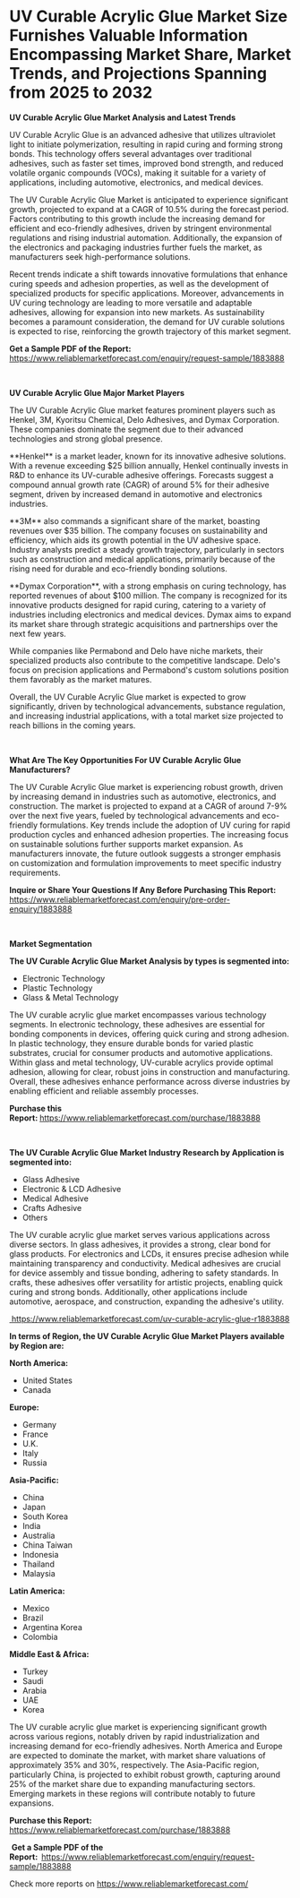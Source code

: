 <p><h1>UV Curable Acrylic Glue Market Size Furnishes Valuable Information Encompassing Market Share, Market Trends, and Projections Spanning from 2025 to 2032</h1></p><p><strong>UV Curable Acrylic Glue Market Analysis and Latest Trends</strong></p>
<p><p>UV Curable Acrylic Glue is an advanced adhesive that utilizes ultraviolet light to initiate polymerization, resulting in rapid curing and forming strong bonds. This technology offers several advantages over traditional adhesives, such as faster set times, improved bond strength, and reduced volatile organic compounds (VOCs), making it suitable for a variety of applications, including automotive, electronics, and medical devices.</p><p>The UV Curable Acrylic Glue Market is anticipated to experience significant growth, projected to expand at a CAGR of 10.5% during the forecast period. Factors contributing to this growth include the increasing demand for efficient and eco-friendly adhesives, driven by stringent environmental regulations and rising industrial automation. Additionally, the expansion of the electronics and packaging industries further fuels the market, as manufacturers seek high-performance solutions.</p><p>Recent trends indicate a shift towards innovative formulations that enhance curing speeds and adhesion properties, as well as the development of specialized products for specific applications. Moreover, advancements in UV curing technology are leading to more versatile and adaptable adhesives, allowing for expansion into new markets. As sustainability becomes a paramount consideration, the demand for UV curable solutions is expected to rise, reinforcing the growth trajectory of this market segment.</p></p>
<p><strong>Get a Sample PDF of the Report:&nbsp;</strong> <a href="https://www.reliablemarketforecast.com/enquiry/request-sample/1883888?utm_campaign=2821&utm_medium=2&utm_source=Github&utm_content=ia&utm_term=28022025&utm_id=uv-curable-acrylic-glue">https://www.reliablemarketforecast.com/enquiry/request-sample/1883888</a></p>
<p>&nbsp;</p>
<p><strong>UV Curable Acrylic Glue Major Market Players</strong></p>
<p><p>The UV Curable Acrylic Glue market features prominent players such as Henkel, 3M, Kyoritsu Chemical, Delo Adhesives, and Dymax Corporation. These companies dominate the segment due to their advanced technologies and strong global presence.</p><p>**Henkel** is a market leader, known for its innovative adhesive solutions. With a revenue exceeding $25 billion annually, Henkel continually invests in R&D to enhance its UV-curable adhesive offerings. Forecasts suggest a compound annual growth rate (CAGR) of around 5% for their adhesive segment, driven by increased demand in automotive and electronics industries.</p><p>**3M** also commands a significant share of the market, boasting revenues over $35 billion. The company focuses on sustainability and efficiency, which aids its growth potential in the UV adhesive space. Industry analysts predict a steady growth trajectory, particularly in sectors such as construction and medical applications, primarily because of the rising need for durable and eco-friendly bonding solutions.</p><p>**Dymax Corporation**, with a strong emphasis on curing technology, has reported revenues of about $100 million. The company is recognized for its innovative products designed for rapid curing, catering to a variety of industries including electronics and medical devices. Dymax aims to expand its market share through strategic acquisitions and partnerships over the next few years.</p><p>While companies like Permabond and Delo have niche markets, their specialized products also contribute to the competitive landscape. Delo's focus on precision applications and Permabond's custom solutions position them favorably as the market matures.</p><p>Overall, the UV Curable Acrylic Glue market is expected to grow significantly, driven by technological advancements, substance regulation, and increasing industrial applications, with a total market size projected to reach billions in the coming years.</p></p>
<p>&nbsp;</p>
<p><strong>What Are The Key Opportunities For UV Curable Acrylic Glue Manufacturers?</strong></p>
<p><p>The UV Curable Acrylic Glue market is experiencing robust growth, driven by increasing demand in industries such as automotive, electronics, and construction. The market is projected to expand at a CAGR of around 7-9% over the next five years, fueled by technological advancements and eco-friendly formulations. Key trends include the adoption of UV curing for rapid production cycles and enhanced adhesion properties. The increasing focus on sustainable solutions further supports market expansion. As manufacturers innovate, the future outlook suggests a stronger emphasis on customization and formulation improvements to meet specific industry requirements.</p></p>
<p><strong>Inquire or Share Your Questions If Any Before Purchasing This Report:</strong> <a href="https://www.reliablemarketforecast.com/enquiry/pre-order-enquiry/1883888?utm_campaign=2821&utm_medium=2&utm_source=Github&utm_content=ia&utm_term=28022025&utm_id=uv-curable-acrylic-glue">https://www.reliablemarketforecast.com/enquiry/pre-order-enquiry/1883888</a></p>
<p>&nbsp;</p>
<p><strong>Market Segmentation</strong></p>
<p><strong>The UV Curable Acrylic Glue Market Analysis by types is segmented into:</strong></p>
<p><ul><li>Electronic Technology</li><li>Plastic Technology</li><li>Glass & Metal Technology</li></ul></p>
<p><p>The UV curable acrylic glue market encompasses various technology segments. In electronic technology, these adhesives are essential for bonding components in devices, offering quick curing and strong adhesion. In plastic technology, they ensure durable bonds for varied plastic substrates, crucial for consumer products and automotive applications. Within glass and metal technology, UV-curable acrylics provide optimal adhesion, allowing for clear, robust joins in construction and manufacturing. Overall, these adhesives enhance performance across diverse industries by enabling efficient and reliable assembly processes.</p></p>
<p><strong>Purchase this Report:&nbsp;</strong><a href="https://www.reliablemarketforecast.com/purchase/1883888?utm_campaign=2821&utm_medium=2&utm_source=Github&utm_content=ia&utm_term=28022025&utm_id=uv-curable-acrylic-glue">https://www.reliablemarketforecast.com/purchase/1883888</a></p>
<p>&nbsp;</p>
<p><strong>The UV Curable Acrylic Glue Market Industry Research by Application is segmented into:</strong></p>
<p><ul><li>Glass Adhesive</li><li>Electronic & LCD Adhesive</li><li>Medical Adhesive</li><li>Crafts Adhesive</li><li>Others</li></ul></p>
<p><p>The UV curable acrylic glue market serves various applications across diverse sectors. In glass adhesives, it provides a strong, clear bond for glass products. For electronics and LCDs, it ensures precise adhesion while maintaining transparency and conductivity. Medical adhesives are crucial for device assembly and tissue bonding, adhering to safety standards. In crafts, these adhesives offer versatility for artistic projects, enabling quick curing and strong bonds. Additionally, other applications include automotive, aerospace, and construction, expanding the adhesive's utility.</p></p>
<p><a href="https://www.reliablemarketforecast.com/uv-curable-acrylic-glue-r1883888?utm_campaign=2821&utm_medium=2&utm_source=Github&utm_content=ia&utm_term=28022025&utm_id=uv-curable-acrylic-glue">&nbsp;https://www.reliablemarketforecast.com/uv-curable-acrylic-glue-r1883888</a></p>
<p><strong>In terms of Region, the UV Curable Acrylic Glue Market Players available by Region are:</strong></p>
<p>
    <p> <strong> North America: </strong>
        <ul>
            <li>United States</li>
            <li>Canada</li>
        </ul>
        </p> 
    <p> <strong> Europe: </strong>
        <ul>
            <li>Germany</li>
            <li>France</li>
            <li>U.K.</li>
            <li>Italy</li>
            <li>Russia</li>
        </ul>
        </p> 
    <p> <strong> Asia-Pacific: </strong>
        <ul>
            <li>China</li>
            <li>Japan</li>
            <li>South Korea</li>
            <li>India</li>
            <li>Australia</li>
            <li>China Taiwan</li>
            <li>Indonesia</li>
            <li>Thailand</li>
            <li>Malaysia</li>
        </ul>
        </p> 
    <p> <strong> Latin America: </strong>
        <ul>
            <li>Mexico</li>
            <li>Brazil</li>
            <li>Argentina Korea</li>
            <li>Colombia</li>
        </ul>
        </p> 
    <p> <strong> Middle East & Africa: </strong>
        <ul>
            <li>Turkey</li>
            <li>Saudi</li>
            <li>Arabia</li>
            <li>UAE</li>
            <li>Korea</li>
        </ul>
    </p>
    </p>
<p><p>The UV curable acrylic glue market is experiencing significant growth across various regions, notably driven by rapid industrialization and increasing demand for eco-friendly adhesives. North America and Europe are expected to dominate the market, with market share valuations of approximately 35% and 30%, respectively. The Asia-Pacific region, particularly China, is projected to exhibit robust growth, capturing around 25% of the market share due to expanding manufacturing sectors. Emerging markets in these regions will contribute notably to future expansions.</p></p>
<p><strong>Purchase this Report: </strong><a href="https://www.reliablemarketforecast.com/purchase/1883888?utm_campaign=2821&utm_medium=2&utm_source=Github&utm_content=ia&utm_term=28022025&utm_id=uv-curable-acrylic-glue">https://www.reliablemarketforecast.com/purchase/1883888</a></p>
<p>&nbsp;<strong>Get a Sample PDF of the Report:&nbsp;&nbsp;</strong><a href="https://www.reliablemarketforecast.com/enquiry/request-sample/1883888?utm_campaign=2821&utm_medium=2&utm_source=Github&utm_content=ia&utm_term=28022025&utm_id=uv-curable-acrylic-glue">https://www.reliablemarketforecast.com/enquiry/request-sample/1883888</a></p>
<p><strong></strong></p>
<p>Check more reports on <a href="https://www.reliablemarketforecast.com/?utm_campaign=2821&utm_medium=2&utm_source=Github&utm_content=ia&utm_term=28022025&utm_id=uv-curable-acrylic-glue">https://www.reliablemarketforecast.com/</a></p>